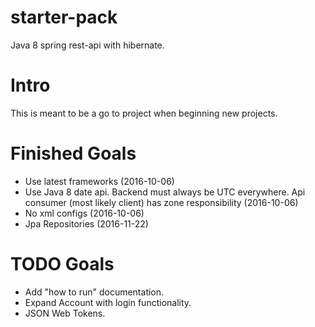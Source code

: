 # starter-pack
Java 8 spring rest-api with hibernate.

# Intro
This is meant to be a go to project when beginning new projects.

# Finished Goals
 - Use latest frameworks (2016-10-06)
 - Use Java 8 date api. Backend must always be UTC everywhere. Api consumer (most likely client) has zone responsibility (2016-10-06)
 - No xml configs (2016-10-06)
 - Jpa Repositories (2016-11-22)
 
# TODO Goals
 - Add "how to run" documentation.
 - Expand Account with login functionality.
 - JSON Web Tokens.
